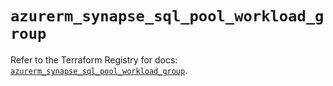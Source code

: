 # `azurerm_synapse_sql_pool_workload_group`

Refer to the Terraform Registry for docs: [`azurerm_synapse_sql_pool_workload_group`](https://registry.terraform.io/providers/hashicorp/azurerm/4.49.0/docs/resources/synapse_sql_pool_workload_group).
